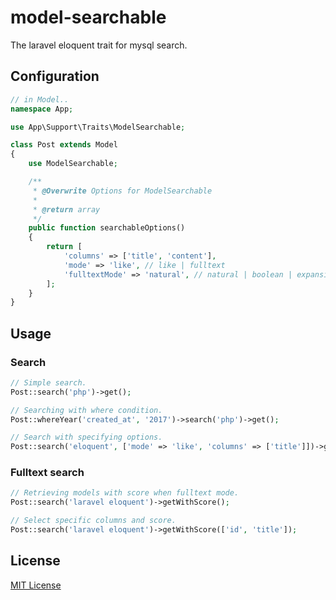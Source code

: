 # model-searchable

The laravel eloquent trait for mysql search.

## Configuration

``` php
// in Model..
namespace App;

use App\Support\Traits\ModelSearchable;

class Post extends Model
{
    use ModelSearchable;

    /**
     * @Overwrite Options for ModelSearchable
     *
     * @return array
     */
    public function searchableOptions()
    {
        return [
            'columns' => ['title', 'content'],
            'mode' => 'like', // like | fulltext
            'fulltextMode' => 'natural', // natural | boolean | expansion
        ];
    }
}
```

## Usage

### Search

``` php
// Simple search.
Post::search('php')->get();

// Searching with where condition.
Post::whereYear('created_at', '2017')->search('php')->get();

// Search with specifying options.
Post::search('eloquent', ['mode' => 'like', 'columns' => ['title']])->get();
```

### Fulltext search

``` php
// Retrieving models with score when fulltext mode.
Post::search('laravel eloquent')->getWithScore();

// Select specific columns and score.
Post::search('laravel eloquent')->getWithScore(['id', 'title']);
```

## License

[MIT License](https://github.com/archco/model-searchable/blob/master/LICENSE)
